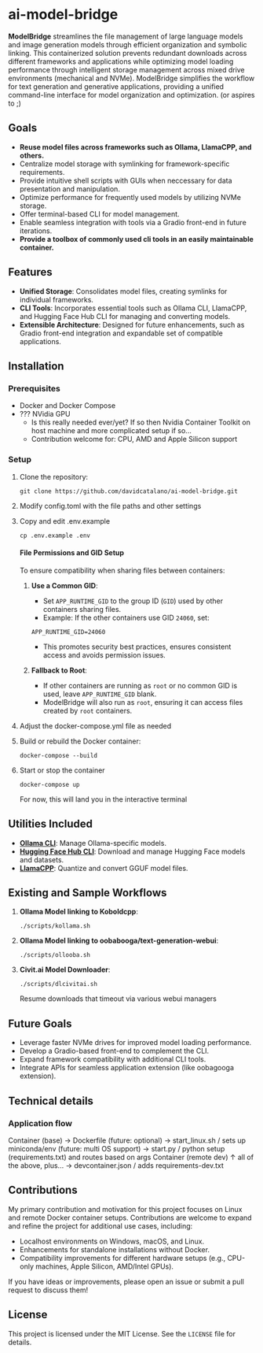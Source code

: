# ai-model-bridge

**ModelBridge** streamlines the file management of large language models and image generation models through efficient organization and symbolic linking. This containerized solution prevents redundant downloads across different frameworks and applications while optimizing model loading performance through intelligent storage management across mixed drive environments (mechanical and NVMe). ModelBridge simplifies the workflow for text generation and generative applications, providing a unified command-line interface for model organization and optimization. (or aspires to ;)

## Goals
- **Reuse model files across frameworks such as Ollama, LlamaCPP, and others.**
- Centralize model storage with symlinking for framework-specific requirements.
- Provide intuitive shell scripts with GUIs when neccessary for data presentation and manipulation.
- Optimize performance for frequently used models by utilizing NVMe storage.
- Offer terminal-based CLI for model management.
- Enable seamless integration with tools via a Gradio front-end in future iterations.
- **Provide a toolbox of commonly used cli tools in an easily maintainable container.**

## Features
- **Unified Storage**: Consolidates model files, creating symlinks for individual frameworks.
- **CLI Tools**: Incorporates essential tools such as Ollama CLI, LlamaCPP, and Hugging Face Hub CLI for managing and converting models.
- **Extensible Architecture**: Designed for future enhancements, such as Gradio front-end integration and expandable set of compatible applications.

## Installation

### Prerequisites
- Docker and Docker Compose
- ??? NVidia GPU
    - Is this really needed ever/yet? If so then Nvidia Container Toolkit on host machine and more complicated setup if so...
    - Contribution welcome for: CPU, AMD and Apple Silicon support

### Setup
1. Clone the repository:
   ```
   git clone https://github.com/davidcatalano/ai-model-bridge.git
   ```
2. Modify config.toml with the file paths and other settings
3. Copy and edit .env.example
    ```
    cp .env.example .env
    ```
    #### File Permissions and GID Setup
      To ensure compatibility when sharing files between containers:

      1. **Use a Common GID**:
         - Set `APP_RUNTIME_GID` to the group ID (`GID`) used by other containers sharing files.
         - Example: If the other containers use GID `24060`, set:
         ```plaintext
         APP_RUNTIME_GID=24060
         ```
         - This promotes security best practices, ensures consistent access and avoids permission issues.

      2. **Fallback to Root**:
         - If other containers are running as `root` or no common GID is used, leave `APP_RUNTIME_GID` blank.
         - ModelBridge will also run as `root`, ensuring it can access files created by `root` containers.

4. Adjust the docker-compose.yml file as needed

5. Build or rebuild the Docker container:
   ```
   docker-compose --build
   ```
6. Start or stop the container
    ```
    docker-compose up
    ```
    For now, this will land you in the interactive terminal

## Utilities Included
- **[Ollama CLI](https://ollama.ai/)**: Manage Ollama-specific models.
- **[Hugging Face Hub CLI](https://huggingface.co/docs/hub/)**: Download and manage Hugging Face models and datasets.
- **[LlamaCPP](https://github.com/ggerganov/llama.cpp)**: Quantize and convert GGUF model files.


## Existing and Sample Workflows
1. **Ollama Model linking to Koboldcpp**:
   ```
   ./scripts/kollama.sh
   ```
2. **Ollama Model linking to oobabooga/text-generation-webui**:
   ```
   ./scripts/ollooba.sh
   ```
3. **Civit.ai Model Downloader**:
   ```
   ./scripts/dlcivitai.sh
   ```
   Resume downloads that timeout via various webui managers

## Future Goals
- Leverage faster NVMe drives for improved model loading performance.
- Develop a Gradio-based front-end to complement the CLI.
- Expand framework compatibility with additional CLI tools.
- Integrate APIs for seamless application extension (like oobagooga extension).

## Technical details

### Application flow
Container (base)
→ Dockerfile (future: optional)
  → start_linux.sh / sets up miniconda/env (future: multi OS support)
    → start.py / python setup (requirements.txt) and routes based on args
Container (remote dev)
      ↑ all of the above, plus...
      → devcontainer.json / adds requirements-dev.txt

## Contributions
My primary contribution and motivation for this project focuses on Linux and remote Docker container setups. Contributions are welcome to expand and refine the project for additional use cases, including:

- Localhost environments on Windows, macOS, and Linux.
- Enhancements for standalone installations without Docker.
- Compatibility improvements for different hardware setups (e.g., CPU-only machines, Apple Silicon, AMD/Intel GPUs).

If you have ideas or improvements, please open an issue or submit a pull request to discuss them!


## License
This project is licensed under the MIT License. See the `LICENSE` file for details.
